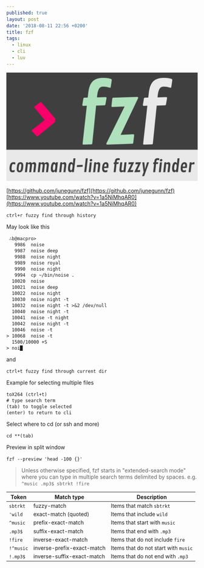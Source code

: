 ```yaml
---
published: true
layout: post
date: '2018-08-11 22:56 +0200'
title: fzf
tags:
  - linux
  - cli
  - luv
---
```

![](https://raw.githubusercontent.com/junegunn/i/master/fzf.png)

[https://github.com/junegunn/fzf](https://github.com/junegunn/fzf)  
[https://www.youtube.com/watch?v=1a5NiMhqAR0](https://www.youtube.com/watch?v=1a5NiMhqAR0)

    ctrl+r fuzzy find through history
    
May look like this

     ∴b@macpro> 
       9986  noise                       
       9987  noise deep                  
       9988  noise night                 
       9989  noise royal                 
       9990  noise night                 
       9994  cp ~/bin/noise .            
      10020  noise                       
      10021  noise deep                  
      10022  noise night                 
      10030  noise night -t              
      10032  noise night -t >&2 /dev/null
      10040  noise night -t              
      10041  noise -t night              
      10042  noise night -t              
      10046  noise -t                    
    > 10068  noise -t                    
      1500/10000 +S                      
    > noi█
    
and

    ctrl+t fuzzy find through current dir
    
Example for selecting multiple files

    toX264 (ctrl+t)
    # type search term
    (tab) to toggle selected
    (enter) to return to cli

Select where to cd (or ssh and more)

    cd **(tab)

Preview in split window

    fzf --preview 'head -100 {}'
    
> Unless otherwise specified, fzf starts in "extended-search mode" where you can
type in multiple search terms delimited by spaces. e.g. `^music .mp3$ sbtrkt
!fire`

| Token     | Match type                 | Description                          |
| --------- | -------------------------- | ------------------------------------ |
| `sbtrkt`  | fuzzy-match                | Items that match `sbtrkt`            |
| `'wild`   | exact-match (quoted)       | Items that include `wild`            |
| `^music`  | prefix-exact-match         | Items that start with `music`        |
| `.mp3$`   | suffix-exact-match         | Items that end with `.mp3`           |
| `!fire`   | inverse-exact-match        | Items that do not include `fire`     |
| `!^music` | inverse-prefix-exact-match | Items that do not start with `music` |
| `!.mp3$`  | inverse-suffix-exact-match | Items that do not end with `.mp3`    |
